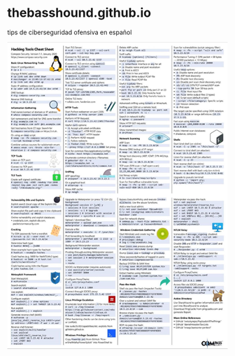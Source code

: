 # thebasshound.github.io
tips de ciberseguridad ofensiva en español

![Esta es una imagen](/images/hackingCheatsheet.png)

